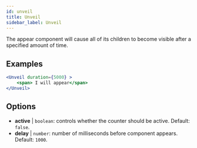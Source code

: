 ```yaml
---
id: unveil 
title: Unveil
sidebar_label: Unveil
---
```


The appear component will cause all of its children to become visible after a specified amount of time.

## Examples

```jsx live
<Unveil duration={5000} >
    <span> I will appear</span>
</Unveil>
```



## Options

* __active__ | `boolean`: controls whether the counter should be active. Default: `false`.
* __delay__ | `number`: number of milliseconds before component appears. Default: `1000`.
